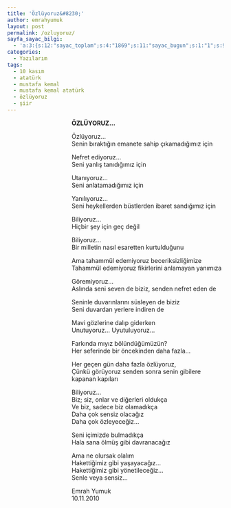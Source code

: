 ```yaml
---
title: 'Özlüyoruz&#8230;'
author: emrahyumuk
layout: post
permalink: /ozluyoruz/
sayfa_sayac_bilgi:
  - 'a:3:{s:12:"sayac_toplam";s:4:"1869";s:11:"sayac_bugun";s:1:"1";s:9:"son_okuma";s:10:"1364836205";}'
categories:
  - Yazılarım
tags:
  - 10 kasım
  - atatürk
  - mustafa kemal
  - mustafa kemal atatürk
  - özlüyoruz
  - şiir
---
```

<p style="padding-left: 150px;">
  <strong>ÖZLÜYORUZ&#8230;</strong>
</p>

<p style="padding-left: 150px;">
  Özlüyoruz&#8230;<br /> Senin bıraktığın emanete sahip çıkamadığımız için
</p>

<p style="padding-left: 150px;">
  Nefret ediyoruz&#8230;<br /> Seni yanlış tanıdığımız için
</p>

<p style="padding-left: 150px;">
  Utanıyoruz&#8230;<br /> Seni anlatamadığımız için
</p>

<p style="padding-left: 150px;">
  <!--more-->
</p>

<p style="padding-left: 150px;">
  Yanılıyoruz&#8230;<br /> Seni heykellerden büstlerden ibaret sandığımız için
</p>

<p style="padding-left: 150px;">
  Biliyoruz&#8230;<br /> Hiçbir şey için geç değil
</p>

<p style="padding-left: 150px;">
  Biliyoruz&#8230;<br /> Bir milletin nasıl esaretten kurtulduğunu
</p>

<p style="padding-left: 150px;">
  Ama tahammül edemiyoruz beceriksizliğimize<br /> Tahammül edemiyoruz fikirlerini anlamayan yanımıza
</p>

<p style="padding-left: 150px;">
  Göremiyoruz&#8230;<br /> Aslında seni seven de biziz, senden nefret eden de
</p>

<p style="padding-left: 150px;">
  Seninle duvarınlarını süsleyen de biziz<br /> Seni duvardan yerlere indiren de
</p>

<p style="padding-left: 150px;">
  Mavi gözlerine dalıp giderken<br /> Unutuyoruz&#8230; Uyutuluyoruz&#8230;
</p>

<p style="padding-left: 150px;">
  Farkında mıyız bölündüğümüzün?<br /> Her seferinde bir öncekinden daha fazla&#8230;
</p>

<p style="padding-left: 150px;">
  Her geçen gün daha fazla özlüyoruz,<br /> Çünkü görüyoruz senden sonra senin gibilere kapanan kapıları
</p>

<p style="padding-left: 150px;">
  Biliyoruz&#8230;<br /> Biz; siz, onlar ve diğerleri oldukça<br /> Ve biz, sadece biz olamadıkça<br /> Daha çok sensiz olacağız<br /> Daha çok özleyeceğiz&#8230;
</p>

<p style="padding-left: 150px;">
  Seni içimizde bulmadıkça<br /> Hala sana ölmüş gibi davranacağız
</p>

<p style="padding-left: 150px;">
  Ama ne olursak olalım<br /> Hakettiğimiz gibi yaşayacağız&#8230;<br /> Hakettiğimiz gibi yönetileceğiz&#8230;<br /> Senle veya sensiz&#8230;
</p>

<p style="padding-left: 150px;">
  Emrah Yumuk<br /> 10.11.2010
</p>